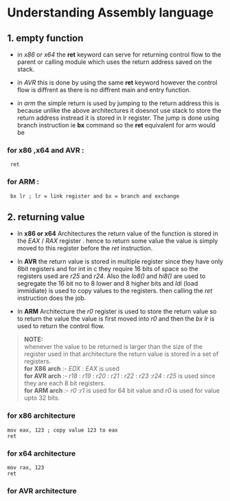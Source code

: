 # Understanding __Assembly__ language 

## 1. empty function 
* in *x86 or x64* the __ret__ keyword can serve for returning control flow to the parent or calling module which uses the return address saved on the stack.


* in *AVR* this is done by using the same __ret__ keyword however the control flow is diffrent as there is no diffrent main and entry function.  


* in *arm*  the simple return is used by jumping to the return address this is because unlike the above architectures it doesnot use stack to store the return address instread it is stored in lr register. The jump is done using branch instruction ie __bx__ command so the __ret__ equivalent for arm would be 


### for x86 ,x64 and AVR :
```assembly
 ret
```
### for ARM :
```assembly
 bx lr ; lr = link register and bx = branch and exchange
```
## 2. returning value
* In __x86 or x64__ Architectures the return value of the function is stored in the _EAX_ / _RAX_ register . hence to return some value the value is simply moved to this register before the _ret_ instruction.

* In __AVR__  the return value is stored in multiple register since they have only 8bit registers and for 
int in c they require 16 bits of space so the registers used are _r25_ and _r24_. Also the _lo8()_ and _hi8()_ are used to segregate the 16 bit no to 8 lower and 8 higher bits and _ldi_  (load immidiate) is used to copy values to the registers. then calling the _ret_ instruction does the job.

* In __ARM__ Architecture the _r0_ register is used to store the return value so to return the value the value is first moved into _r0_ and then the _bx lr_ is used to return the control flow.

> __NOTE:__   
whenever the value to be returned is larger than the size of the register used in that architecture the return value is stored in a set of registers.  
__for X86 arch__ :- _EDX_ : _EAX_ is used  
__for AVR arch__ :- _r18_ : _r19_ : _r20_ : _r21_ : _r22_ : _r23_ :_r24_ : _r25_ is used since they are each 8 bit registers.  
__for ARM arch__ :- _r0_ :_r1_ is used for 64 bit value and _r0_ is used for value upto 32 bits.

### for x86 architecture
```assembly
mov eax, 123 ; copy value 123 to eax
ret
```
### for x64 architecture
```assembly
mov rax, 123
ret
```
### for AVR architecture
```assembly
